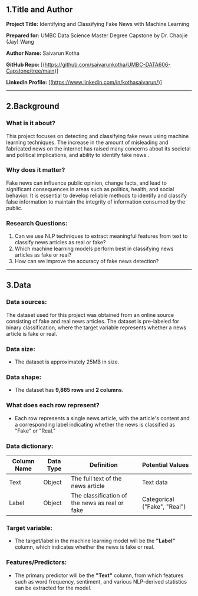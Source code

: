 
## 1.Title and Author

**Project Title:** Identifying and Classifying Fake News with Machine Learning

**Prepared for:** UMBC Data Science Master Degree Capstone by Dr. Chaojie (Jay) Wang

**Author Name:** Saivarun Kotha

**GitHub Repo:** [(https://github.com/saivarunkotha/UMBC-DATA606-Capstone/tree/main)]

**LinkedIn Profile:** [(https://www.linkedin.com/in/kothasaivarun/)]


---

## 2.Background

### What is it about?

This project focuses on detecting and classifying fake news using machine learning techniques. The increase in the amount of misleading and fabricated news on the internet has raised many concerns about its societal and political implications, and ability to identify fake news .

### Why does it matter?

Fake news can influence public opinion, change facts, and lead to significant consequences in areas such as politics, health, and social behavior. It is essential to develop reliable methods to identify and classify false information to maintain the integrity of information consumed by the public.

### Research Questions:

1. Can we use NLP techniques to extract meaningful features from text to classify news articles as real or fake?
2. Which machine learning models perform best in classifying news articles as fake or real?
3. How can we improve the accuracy of fake news detection?

---

## 3.Data

### Data sources:

The dataset used for this project was obtained from an online source consisting of fake and real news articles. The dataset is pre-labeled for binary classification, where the target variable represents whether a news article is fake or real.

### Data size:

- The dataset is approximately 25MB in size.

### Data shape:

- The dataset has **9,865 rows** and **2 columns**.


### What does each row represent?

- Each row represents a single news article, with the article's content and a corresponding label indicating whether the news is classified as "Fake" or "Real."

### Data dictionary:

| **Column Name** | **Data Type** | **Definition**                                  | **Potential Values**          |
|-----------------|---------------|------------------------------------------------|-------------------------------|
| Text            | Object        | The full text of the news article              | Text data                     |
| Label           | Object        | The classification of the news as real or fake | Categorical ("Fake", "Real")  |

### Target variable:

- The target/label in the machine learning model will be the **"Label"** column, which indicates whether the news is fake or real.

### Features/Predictors:

- The primary predictor will be the **"Text"** column, from which features such as word frequency, sentiment, and various NLP-derived statistics can be extracted for the model.
